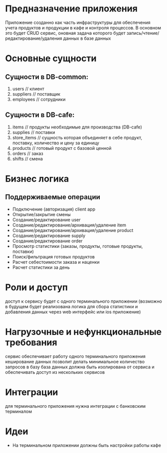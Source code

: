 # Предназначение приложения
Приложение созданно как часть инфраструктуры для обеспечения учета продуктов и продукции в кафе и контроля процессов. 
В основном это будет CRUD сервис, оновная задача которого будет запись/чтение/редактирование/удаления данных в базе данных

# Основные сущности
## Cущности в DB-common:
1. users // клиент
2. suppliers // поставщик
3. employees // сотрудники
## Сущности в DB-cafe:
1. items // продукты необходимые для производства (DB-cafe)
2. supplies // поставки
3. store_items // сущность которая объединяет в себе продукт, поставку, количество и цену за единицу
4. products // готовый продукт с базовой ценной
5. orders // заказ
6. shifts // смена

# Бизнес логика
## Поддерживаемые операции
* Подключение (авторизация) client app
* Открытие/закрытие смены
* Создание/редактирование user
* Создание/редактирование/архивация/удаление item
* Создание/редактирование/архивация/удаление product
* Создание/редактирование supply
* Создание/редактирование order
* Просмотр статистики (заказы, продукты, готовые продукты, поставки)
* Поиск/фильтрация готовых продуктов
* Расчет себестоимости заказа и наценки
* Расчет статистики за день

# Роли и доступ
доступ к сервису будет с одного терминального приложении
(возможно в будущем будет реализована логика для сбора статистики и 
добавления данных через web интерфейс или ios приложение)

# Нагрузочные и нефункциональные требования
сервис обеспечивает работу одного терминального приложения
кеширование данных позволит делать минимальное количество запросов в базу
база данных должна быть изолирована от сервиса и обеспечивать доступ из нескольких сервисов

# Интеграции
для терминального приложения нужна интеграции с банковским терминалом

# Идеи
* На терминальном приложении должны быть настройки работы кафе